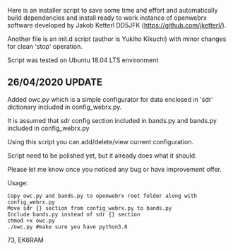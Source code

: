 Here is an installer script to save some time and effort 
and automatically build dependencies and install ready to work instance of openwebrx software developed by Jakob Ketterl DD5JFK 
(https://github.com/jketterl/).

Another file is an init.d script (author is Yukiho Kikuchi) with minor changes for clean 'stop' operation. 

Script was tested on Ubuntu 18.04 LTS environment

26/04/2020 UPDATE
--------------------
Added owc.py which is a simple configurator for data enclosed in 'sdr' dictionary included in config_webrx.py.

It is assumed that sdr config section included in bands.py and bands.py included in config_webrx.py

Using this script you can add/delete/view current configuration.

Script need to be polished yet, but it already does what it should.

Please let me know once you noticed any bug or have improvement offer.

Usage:

	Copy owc.py and bands.py to openwebrx root folder along with config_webrx.py
	Move sdr {} section from config_webrx.py to bands.py
	Include bands.py instead of sdr {} section
	chmod +x owc.py
	./owc.py #make sure you have python3.8 
    

73,
EK6RAM
  
